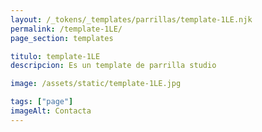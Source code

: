 ```yaml
---
layout: /_tokens/_templates/parrillas/template-1LE.njk
permalink: /template-1LE/
page_section: templates

titulo: template-1LE
descripcion: Es un template de parrilla studio

image: /assets/static/template-1LE.jpg

tags: ["page"]
imageAlt: Contacta
---
```

